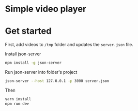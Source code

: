 # Simple video player

# Get started

First, add videos to `/tmp` folder and updates the `server.json` file.

Install json-server
```sh 
npm install -g json-server 
```

Run json-server into folder's project
```sh
json-server --host 127.0.0.1 -p 3000 server.json
```

Then
```sh
yarn install
npm run dev
```
